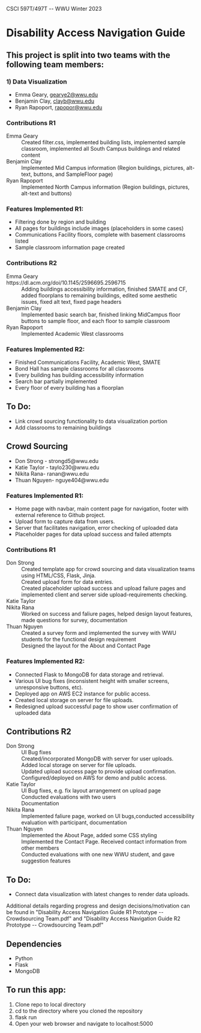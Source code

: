 CSCI 597T/497T -- WWU
Winter 2023

# Disability Access Navigation Guide  

## This project is split into two teams with the following team members:

### 1) Data Visualization
   - Emma Geary, gearye2@wwu.edu
   - Benjamin Clay, clayb@wwu.edu
   - Ryan Rapoport, rapopor@wwu.edu
   ### Contributions R1
   <dl>
      <dt>Emma Geary</dt>
      <dd>Created filter.css, implemented building lists, implemented sample classroom, implemented all South Campus buildings and related content</dd>
      <dt>Benjamin Clay</dt>
      <dd>Implemented Mid Campus information (Region buildings, pictures, alt-text, buttons, and SampleFloor page)</dd>
      <dt>Ryan Rapoport</dt>
      <dd>Implemented North Campus information (Region buildings, pictures, alt-text and buttons)</dd>
   </dl>

### Features Implemented R1:
   <ul>
   <li> Filtering done by region and building
   <li> All pages for buildings include images (placeholders in some cases)
   <li> Communications Facility floors, complete with basement classrooms listed
   <li> Sample classroom information page created
   </ul>

### Contributions R2
   <dl>
      <dt>Emma Geary</dt>https://dl.acm.org/doi/10.1145/2596695.2596715
      <dd>Adding buildings accessibility information, finished SMATE and CF, added floorplans to remaining buildings, edited some aesthetic issues, fixed alt text, fixed page headers</dd>
      <dt>Benjamin Clay</dt>
      <dd>Implemented basic search bar, finished linking MidCampus floor buttons to sample floor, and each floor to sample classroom</dd>
      <dt>Ryan Rapoport</dt>
      <dd>Implemented Academic West classrooms</dd>
   </dl>

### Features Implemented R2:
   <ul>
   <li> Finished Communications Facility, Academic West, SMATE
   <li> Bond Hall has sample classrooms for all classrooms
   <li> Every building has building accessibility information
   <li> Search bar partially implemented
   <li> Every floor of every building has a floorplan
   </ul>

## To Do:
   <ul>
   <li> Link crowd sourcing functionality to data visualization portion
   <li> Add classrooms to remaining buildings
   </ul>

## Crowd Sourcing
<ul>
   <li> Don Strong - strongd5@wwu.edu </li>
   <li> Katie Taylor - taylo230@wwu.edu </li>
   <li> Nikita Rana- ranan@wwu.edu </li>
   <li> Thuan Nguyen- nguye404@wwu.edu </li>
</ul>

### Features Implemented R1:
   <ul>
   <li> Home page with navbar, main content page for navigation, footer with external reference to Github project. </li>
   <li> Upload form to capture data from users. </li>
   <li> Server that facilitates navigation, error checking of uploaded data </li>
   <li> Placeholder pages for data upload success and failed attempts </li>
   </ul>
   
   ### Contributions R1
   <dl>
      <dt>Don Strong</dt>
         <dd>Created template app for crowd sourcing and data visualization teams using HTML/CSS, Flask, Jinja.</dd>
         <dd>Created upload form for data entries.</dd>
         <dd>Created placeholder upload success and upload failure pages and implemented client and server side upload-requirements checking.</dd>
      <dt>Katie Taylor</dt>
      <dd></dd>
      <dt>Nikita Rana</dt>
      <dd>Worked on success and faliure pages, helped design layout features, made questions for survey, documentation</dd>
      <dt>Thuan Nguyen</dt>
         <dd>Created a survey form and implemented the survey with WWU students for the functional design requirement</dd>
         <dd>Designed the layout for the About and Contact Page</dd>
   </dl>
   
   ### Features Implemented R2:
   <ul>
   <li> Connected Flask to MongoDB for data storage and retrieval. </li>
   <li> Various UI bug fixes (inconsistent height with smaller screens, unresponsive buttons, etc).</li>
   <li> Deployed app on AWS EC2 instance for public access. </li>
   <li> Created local storage on server for file uploads. </li>
   <li> Redesigned upload successful page to show user confirmation of uploaded data </li>
   </ul>
   
   ## Contributions R2
   <dl>
      <dt>Don Strong</dt>
      <dd>UI Bug fixes</dd>
      <dd>Created/incorporated MongoDB with server for user uploads.</dd>
      <dd>Added local storage on server for file uploads.</dd>
      <dd>Updated upload success page to provide upload confirmation.</dd>
      <dd>Configured/deployed on AWS for demo and public access.</dd>
      <dt>Katie Taylor</dt>
      <dd>UI Bug fixes, e.g. fix layout arrangement on upload page</dd>
      <dd>Conducted evaluations with two users</dd>
      <dd>Documentation</dd>
      <dt>Nikita Rana</dt>
      <dd>Implemented faliure page, worked on UI bugs,conducted accessibility evaluation with participant, documentation</dd>
      <dt>Thuan Nguyen</dt>
      <dd>Implemented the About Page, added some CSS styling</dd>
      <dd>Implemented the Contact Page. Received contact information from other members</dd>
       <dd>Conducted evaluations with one new WWU student, and gave suggestion features</dd>
      <dd></dd>
   </dl>

## To Do:
   <ul>
   <li> Connect data visualization with latest changes to render data uploads.</li>
   </ul>
Additional details regarding progress and design decisions/motivation can be found in "Disability Access Navigation Guide R1 Prototype -- Crowdsourcing Team.pdf" and "Disability Access Navigation Guide R2 Prototype -- Crowdsourcing Team.pdf"

## Dependencies
<ul>
   <li> Python </li>
   <li> Flask </li>
   <li>MongoDB</li>
</ul>

## To run this app:
<ol>
   <li> Clone repo to local directory </li>
   <li> cd to the directory where you cloned the repository</li>
   <li> flask run </li>
   <li> Open your web browser and navigate to localhost:5000 </li>
</ol>
